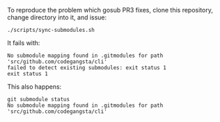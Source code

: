 To reproduce the problem which gosub PR3 fixes, clone this repository, change directory into it, and issue:
```
./scripts/sync-submodules.sh
```

It fails with:
```
No submodule mapping found in .gitmodules for path 'src/github.com/codegangsta/cli'
failed to detect existing submodules: exit status 1
exit status 1
```

This also happens:
```
git submodule status
No submodule mapping found in .gitmodules for path 'src/github.com/codegangsta/cli'
```
